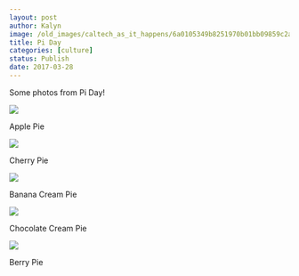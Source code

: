 ```yaml
---
layout: post
author: Kalyn
image: /old_images/caltech_as_it_happens/6a0105349b8251970b01bb09859c2a970d.jpg
title: Pi Day
categories: [culture]
status: Publish
date: 2017-03-28
---
```


Some photos from Pi Day!

![](/old_images/6a01bb08213082970d01b7c8e2666b970b-pi.jpg)

Apple Pie


![](/old_images/6a01bb08213082970d01b7c8e2667e970b-pi.jpg)

Cherry Pie


![](/old_images/6a01bb08213082970d01b7c8e2668b970b-pi.jpg)

Banana Cream Pie


![](/old_images/6a01bb08213082970d01b8d26cc52e970c-pi.jpg)

Chocolate Cream Pie


![](/old_images/6a01bb08213082970d01bb09859c7d970d-pi.jpg)

Berry Pie

